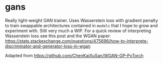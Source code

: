 # gans
Really light-weight GAN trainer. Uses Wasserstein loss with gradient penalty to train swappable architectures contained in `models` that I hope to grow and experiment with. Still very much a WIP. For a quick review of interpreting Wasserstein loss see this post 
and the WGAN paper: https://stats.stackexchange.com/questions/475696/how-to-interprete-discriminator-and-generator-loss-in-wgan

Adapted from https://github.com/ChenKaiXuSan/WGAN-GP-PyTorch 
